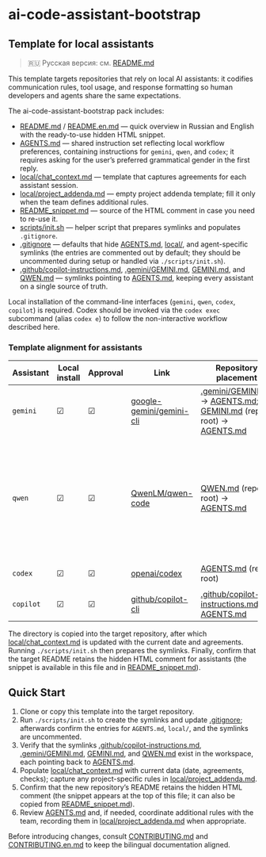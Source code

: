<!--
Instruction for the AI Agent:
MUST immediately read [AGENTS.md](AGENTS.md) and [local/chat_context.md](local/chat_context.md).
IMPORTANT: These files are hidden via [.gitignore](.gitignore); disable gitignore filtering when searching and reading.
Example commands: `rg --hidden --no-ignore pattern`, `fd --hidden --no-ignore`.
Additionally, review symlinks [.github/copilot-instructions.md](.github/copilot-instructions.md), [.gemini/GEMINI.md](.gemini/GEMINI.md), [GEMINI.md](GEMINI.md), and [QWEN.md](QWEN.md). For Codex run the `codex exec` subcommand (alias `codex e`).
-->


# ai-code-assistant-bootstrap
## Template for local assistants

> 🇷🇺 Русская версия: см. [README.md](README.md)

This template targets repositories that rely on local AI assistants: it codifies communication rules, tool usage, and response formatting so human developers and agents share the same expectations.

The ai-code-assistant-bootstrap pack includes:

- [README.md](README.md) / [README.en.md](README.en.md) — quick overview in Russian and English with the ready-to-use hidden HTML snippet.
- [AGENTS.md](AGENTS.md) — shared instruction set reflecting local workflow preferences, containing instructions for `gemini`, `qwen`, and `codex`; it requires asking for the user’s preferred grammatical gender in the first reply.
- [local/chat_context.md](local/chat_context.md) — template that captures agreements for each assistant session.
- [local/project_addenda.md](local/project_addenda.md) — empty project addenda template; fill it only when the team defines additional rules.
- [README_snippet.md](README_snippet.md) — source of the HTML comment in case you need to re-use it.
- [scripts/init.sh](scripts/init.sh) — helper script that prepares symlinks and populates `.gitignore`.
- [.gitignore](.gitignore) — defaults that hide [AGENTS.md](AGENTS.md), [local/](local/), and agent-specific symlinks (the entries are commented out by default; they should be uncommented during setup or handled via `./scripts/init.sh`).
- [.github/copilot-instructions.md](.github/copilot-instructions.md), [.gemini/GEMINI.md](.gemini/GEMINI.md), [GEMINI.md](GEMINI.md), and [QWEN.md](QWEN.md) — symlinks pointing to [AGENTS.md](AGENTS.md), keeping every assistant on a single source of truth.

Local installation of the command-line interfaces (`gemini`, `qwen`, `codex`, `copilot`) is required. Codex should be invoked via the `codex exec` subcommand (alias `codex e`) to follow the non-interactive workflow described here.

### Template alignment for assistants

| Assistant | Local install | Approval | Link | Repository placement | Notes |
|-----------|--------------|----------|------|-----------------------|-------|
| `gemini`  | ☑ | ☑ | [google-gemini/gemini-cli](https://github.com/google-gemini/gemini-cli) | [.gemini/GEMINI.md](.gemini/GEMINI.md) → [AGENTS.md](AGENTS.md); [GEMINI.md](GEMINI.md) (repo root) → [AGENTS.md](AGENTS.md) | — |
| `qwen`    | ☑ | ☑ | [QwenLM/qwen-code](https://github.com/QwenLM/qwen-code)     | [QWEN.md](QWEN.md) (repo root) → [AGENTS.md](AGENTS.md) | May switch to the requested locale only from the second reply; restate the rules if needed. |
| `codex`   | ☑ | ☑ | [openai/codex](https://github.com/openai/codex)             | [AGENTS.md](AGENTS.md) (repo root) | run via `codex exec` |
| `copilot` | ☑ | ☑ | [github/copilot-cli](https://github.com/github/copilot-cli) | [.github/copilot-instructions.md](.github/copilot-instructions.md) → [AGENTS.md](AGENTS.md) | — |

The directory is copied into the target repository, after which [local/chat_context.md](local/chat_context.md) is updated with the current date and agreements. Running `./scripts/init.sh` then prepares the symlinks. Finally, confirm that the target README retains the hidden HTML comment for assistants (the snippet is available in this file and in [README_snippet.md](README_snippet.md)).

## Quick Start

1. Clone or copy this template into the target repository.
2. Run `./scripts/init.sh` to create the symlinks and update [.gitignore](.gitignore); afterwards confirm the entries for `AGENTS.md`, `local/`, and the symlinks are uncommented.
3. Verify that the symlinks [.github/copilot-instructions.md](.github/copilot-instructions.md), [.gemini/GEMINI.md](.gemini/GEMINI.md), [GEMINI.md](GEMINI.md), and [QWEN.md](QWEN.md) exist in the workspace, each pointing back to [AGENTS.md](AGENTS.md).
4. Populate [local/chat_context.md](local/chat_context.md) with current data (date, agreements, checks); capture any project-specific rules in [local/project_addenda.md](local/project_addenda.md).
5. Confirm that the new repository’s README retains the hidden HTML comment (the snippet appears at the top of this file; it can also be copied from [README_snippet.md](README_snippet.md)).
6. Review [AGENTS.md](AGENTS.md) and, if needed, coordinate additional rules with the team, recording them in [local/project_addenda.md](local/project_addenda.md) when appropriate.

Before introducing changes, consult [CONTRIBUTING.md](CONTRIBUTING.md) and [CONTRIBUTING.en.md](CONTRIBUTING.en.md) to keep the bilingual documentation aligned.
